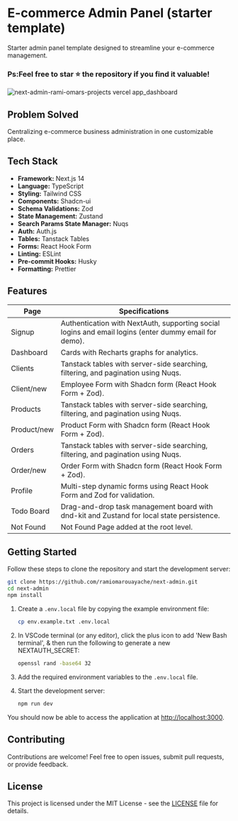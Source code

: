 # E-commerce Admin Panel (starter template)

Starter admin panel template designed to streamline your e-commerce management.
### Ps:Feel free to star ⭐ the repository if you find it valuable!

![next-admin-rami-omars-projects vercel app_dashboard](https://github.com/user-attachments/assets/f46f7e22-c4e1-46a2-a2ea-b956b9cc85fe)

## Problem Solved
Centralizing e-commerce business administration in one customizable place.

## Tech Stack
- **Framework:** Next.js 14
- **Language:** TypeScript
- **Styling:** Tailwind CSS
- **Components:** Shadcn-ui
- **Schema Validations:** Zod
- **State Management:** Zustand
- **Search Params State Manager:** Nuqs
- **Auth:** Auth.js
- **Tables:** Tanstack Tables
- **Forms:** React Hook Form
- **Linting:** ESLint
- **Pre-commit Hooks:** Husky
- **Formatting:** Prettier

## Features

| Page        | Specifications                                                                                             |
|-------------|-----------------------------------------------------------------------------------------------------------|
| Signup      | Authentication with NextAuth, supporting social logins and email logins (enter dummy email for demo).     |
| Dashboard   | Cards with Recharts graphs for analytics.                                                                  |
| Clients     | Tanstack tables with server-side searching, filtering, and pagination using Nuqs.                         |
| Client/new  | Employee Form with Shadcn form (React Hook Form + Zod).                                                  |
| Products    | Tanstack tables with server-side searching, filtering, and pagination using Nuqs.                         |
| Product/new | Product Form with Shadcn form (React Hook Form + Zod).                                                   |
| Orders      | Tanstack tables with server-side searching, filtering, and pagination using Nuqs.                         |
| Order/new   | Order Form with Shadcn form (React Hook Form + Zod).                                                     |
| Profile     | Multi-step dynamic forms using React Hook Form and Zod for validation.                                    |
| Todo Board  | Drag-and-drop task management board with dnd-kit and Zustand for local state persistence.                 |
| Not Found   | Not Found Page added at the root level.                                                                    |

## Getting Started

Follow these steps to clone the repository and start the development server:

```bash
git clone https://github.com/ramiomarouayache/next-admin.git
cd next-admin
npm install
```

1. Create a `.env.local` file by copying the example environment file:
   ```bash
   cp env.example.txt .env.local
   ```

2. In VSCode terminal (or any editor), click the plus icon to add 'New Bash terminal', & then run the following to generate a new NEXTAUTH_SECRET:
   ```bash
   openssl rand -base64 32
   ```

3. Add the required environment variables to the `.env.local` file.

4. Start the development server:
   ```bash
   npm run dev
   ```

You should now be able to access the application at [http://localhost:3000](http://localhost:3000).

## Contributing
Contributions are welcome! Feel free to open issues, submit pull requests, or provide feedback.

## License
This project is licensed under the MIT License - see the [LICENSE](LICENSE) file for details.

